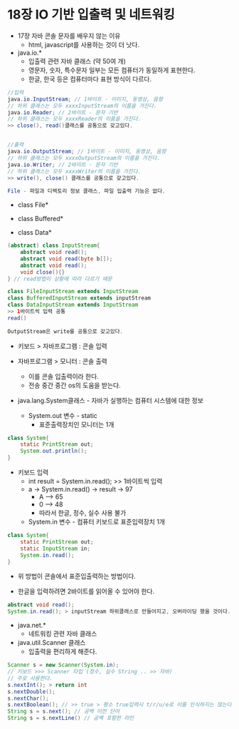 # 18장 IO 기반 입출력 및 네트워킹

* 17장 자바 콘솔 문자를 배우지 않는 이유
  * html, javascript를 사용하는 것이 더 낫다.
* java.io.*
  * 입출력 관련 자바 클래스 (약 50여 개)
  * 영문자, 숫자, 특수문자 일부는 모든 컴퓨터가 동일하게 표현한다.
  * 한글, 한국 등은 컴퓨터마다 표현 방식이 다르다.

```java
//입력
java.io.InputStream; // 1바이트 - 이미지, 동영상, 음향
// 하위 클래스는 모두 xxxxInputStream의 이름을 가진다.
java.io.Reader; // 2바이트 - 문자 기반
// 하위 클래스는 모두 xxxxReader의 이름을 가진다.
>> close(), read()클래스를 공통으로 갖고있다.


//출력
java.io.OutputStream; // 1바이트 - 이미지, 동영상, 음향
// 하위 클래스는 모두 xxxxOutputStream의 이름을 가진다.
java.io.Writer; // 2바이트 - 문자 기반
// 하위 클래스는 모두 xxxxWriter의 이름을 가진다.
>> write(), close() 클래스를 공통으로 갖고있다.
    
File - 파일과 디렉토리 정보 클래스, 파일 입출력 기능은 없다.
```

- class File*

* class Buffered*

* class Data*



```java
(abstract) class InputStream{
    abstract void read();
    abstract void read(byte b[]);
    abstract void read();
    void close(){}
} // read방법이 상황에 따라 다르기 때문

class FileInputStream extends InputStream
class BufferedInputStream extends inputStream
class DataInputStream extends InputStream
>> 1바이트씩 입력 공통
read()
    
OutputStream은 write를 공통으로 갖고있다.
```



* 키보드 > 자바프로그램 : 콘솔 입력
* 자바프로그램 > 모니터 : 콘솔 출력
  * 이를 콘솔 입출력이라 한다.
  * 전송 중간 중간 os의 도움을 받는다.

* java.lang.System클래스 - 자바가 실행하는 컴퓨터 시스템에 대한 정보
  * System.out 변수 - static
    * 표준출력장치인 모니터는 1개

```java
class System{
    static PrintStream out;
    System.out.println();
}
```

* 키보드 입력
  * int result = System.in.read(); >> 1바이트씩 입력
  * a -> System.in.read() -> result -> 97
    * A --> 65
    * 0 --> 48
    * 따라서 한글, 정수, 실수 사용 불가
  * System.in 변수 - 컴퓨터 키보드로 표준입력장치 1개

```java
class System{
    static PrintStream out;
    static InputStream in;
    System.in.read();
} 
```

* 위 방법이 콘솔에서 표준입출력하는 방법이다.

* 한글을 입력하려면 2바이트를 읽어올 수 있어야 한다.

```java
abstract void read();
System.in.read(); > inputStream 하위클래스로 만들어지고, 오버라이딩 했을 것이다.
```



* java.net.*
  * 네트워킹 관련 자바 클래스
* java.util.Scanner 클래스
  * 입출력을 편리하게 해준다.

```java
Scanner s = new Scanner(System.in);
// 키보드 >>> Scanner 타입 (정수, 실수 String .. >> 자바)
// 주로 사용한다.
s.nextInt(); > return int
s.nextDouble();
s.nextChar();
s.nextBoolean(); // >> true > 평소 true입력시 t/r/u/e로 이를 인식하지는 않는다
String s = s.next(); // 공백 이전 단어
String s = s.nextLine() // 공백 포함한 라인
```

